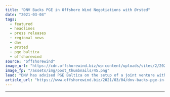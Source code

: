 ```yaml
---
title: "DNV Backs PGE in Offshore Wind Negotiations with Ørsted"
date: "2021-03-04"
tags: 
  - featured
  - headlines
  - press releases
  - regional news
  - dnv
  - ørsted
  - pge baltica
  - offshorewind
source: "offshorewind"
image_url: "https://cdn.offshorewind.biz/wp-content/uploads/sites/2/2021/03/04092007/thumbnail_PGE20Orsted.png"
image_fp: "/assets/img/post_thumbnails/45.png"
lead: "DNV has advised PGE Baltica on the setup of a joint venture with Ørsted"
article_url: "https://www.offshorewind.biz/2021/03/04/dnv-backs-pge-in-offshore-wind-negotiations-with-orsted/"
---
```


---
